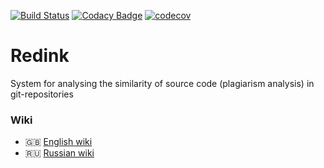 [![Build Status](https://travis-ci.com/nikita715/redink.svg?token=jEarESup48JrjMXis6e8&branch=dev)](https://travis-ci.com/nikita715/redink)
[![Codacy Badge](https://api.codacy.com/project/badge/Grade/8ae7b38917ff48dca84f448b40cc2607)](https://www.codacy.com/app/nikita715/redink?utm_source=github.com&amp;utm_medium=referral&amp;utm_content=nikita715/redink&amp;utm_campaign=Badge_Grade)
[![codecov](https://codecov.io/gh/nikita715/redink/branch/dev/graph/badge.svg)](https://codecov.io/gh/nikita715/redink)
# Redink

System for analysing the similarity of source code (plagiarism analysis) in git-repositories

### Wiki
* 🇬🇧 [English wiki](https://github.com/nikita715/redink/wiki/Docs_en)
* 🇷🇺 [Russian wiki](https://github.com/nikita715/redink/wiki/Docs_ru)
